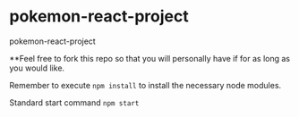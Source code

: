 # pokemon-react-project
pokemon-react-project

**Feel free to fork this repo so that you will personally have if for as long as you would like. 

Remember to execute `npm install` to install the necessary node modules.

Standard start command `npm start`
